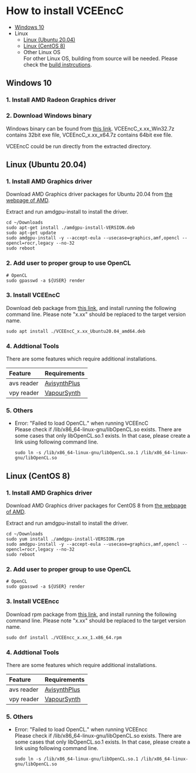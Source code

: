 
# How to install VCEEncC

- [Windows 10](./Install.en.md#windows)
- Linux
  - [Linux (Ubuntu 20.04)](./Install.en.md#linux-ubuntu-2004)
  - [Linux (CentOS 8)](./Install.en.md#linux-centos-8)
  - Other Linux OS  
    For other Linux OS, building from source will be needed. Please check the [build instrcutions](./Build.en.md).


## Windows 10

### 1. Install AMD Radeon Graphics driver
### 2. Download Windows binary  
Windows binary can be found from [this link](https://github.com/rigaya/VCEEnc/releases). VCEEncC_x.xx_Win32.7z contains 32bit exe file, VCEEncC_x.xx_x64.7z contains 64bit exe file.

VCEEncC could be run directly from the extracted directory.
  
## Linux (Ubuntu 20.04)

### 1. Install AMD Graphics driver  
Download AMD Graphics driver packages for Ubuntu 20.04 from [the webpage of AMD](https://support.amd.com/en-us/download).

Extract and run amdgpu-install to install the driver.

```Shell
cd ~/Downloads
sudo apt-get install ./amdgpu-install-VERSION.deb
sudo apt-get update
sudo amdgpu-install -y --accept-eula --usecase=graphics,amf,opencl --opencl=rocr,legacy --no-32
sudo reboot
```

### 2. Add user to proper group to use OpenCL
```Shell
# OpenCL
sudo gpasswd -a ${USER} render
```

### 3. Install VCEEncC
Download deb package from [this link](https://github.com/rigaya/VCEEnc/releases), and install running the following command line. Please note "x.xx" should be replaced to the target version name.

```Shell
sudo apt install ./VCEEncC_x.xx_Ubuntu20.04_amd64.deb
```

### 4. Addtional Tools

There are some features which require additional installations.  

| Feature | Requirements |
|:--      |:--           |
| avs reader       | [AvisynthPlus](https://github.com/AviSynth/AviSynthPlus) |
| vpy reader       | [VapourSynth](https://www.vapoursynth.com/)              |

### 5. Others

- Error: "Failed to load OpenCL." when running VCEEncC  
  Please check if /lib/x86_64-linux-gnu/libOpenCL.so exists. There are some cases that only libOpenCL.so.1 exists. In that case, please create a link using following command line.
  
  ```Shell
  sudo ln -s /lib/x86_64-linux-gnu/libOpenCL.so.1 /lib/x86_64-linux-gnu/libOpenCL.so
  ```


## Linux (CentOS 8)

### 1. Install AMD Graphics driver  
Download AMD Graphics driver packages for CentOS 8 from [the webpage of AMD](https://support.amd.com/en-us/download).

Extract and run amdgpu-install to install the driver.

```Shell
cd ~/Downloads
sudo yum install ./amdgpu-install-VERSION.rpm
sudo amdgpu-install -y --accept-eula --usecase=graphics,amf,opencl --opencl=rocr,legacy --no-32
sudo reboot
```

### 2. Add user to proper group to use OpenCL
```Shell
# OpenCL
sudo gpasswd -a ${USER} render
```

### 3. Install VCEEncc
Download rpm package from [this link](https://github.com/rigaya/VCEEnc/releases), and install running the following command line. Please note "x.xx" should be replaced to the target version name.

```Shell
sudo dnf install ./VCEEncc_x.xx_1.x86_64.rpm
```

### 4. Addtional Tools

There are some features which require additional installations.  

| Feature | Requirements |
|:--      |:--           |
| avs reader       | [AvisynthPlus](https://github.com/AviSynth/AviSynthPlus) |
| vpy reader       | [VapourSynth](https://www.vapoursynth.com/)              |

### 5. Others

- Error: "Failed to load OpenCL." when running VCEEncc  
  Please check if /lib/x86_64-linux-gnu/libOpenCL.so exists. There are some cases that only libOpenCL.so.1 exists. In that case, please create a link using following command line.
  
  ```Shell
  sudo ln -s /lib/x86_64-linux-gnu/libOpenCL.so.1 /lib/x86_64-linux-gnu/libOpenCL.so
  ```
